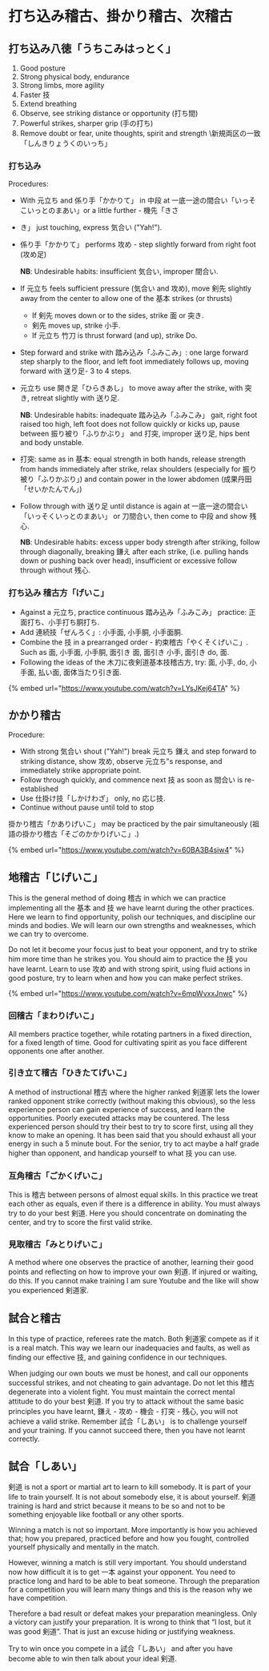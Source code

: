 # 打ち込み稽古、掛かり稽古、次稽古

## 打ち込み八徳「うちこみはっとく」

1. Good posture
2. Strong physical body, endurance
3. Strong limbs, more agility
4. Faster 技
5. Extend breathing
6. Observe, see striking distance or opportunity \(打ち間\)
7. Powerful strikes, sharper grip \(手の打ち\)
8. Remove doubt or fear, unite thoughts, spirit and strength \新規両区の一致「しんきりょうくのいっち」

### 打ち込み

Procedures:

* With 元立ち and 係り手「かかりて」 in 中段 at 一底一途の間合い「いっそこいっとのまあい」or a little further - 機先「きさ
* き」 just touching, express 気合い \("Yah!"\).
* 係り手「かかりて」 performs 攻め - step slightly forward from right foot \(攻め足\)

  **NB**: Undesirable habits: insufficient 気合い, improper 間合い.

* If 元立ち feels sufficient pressure \(気合い and 攻め\), move 剣先 slightly away from the center to allow one of the 基本 strikes \(or thrusts\)
  * If 剣先 moves down or to the sides, strike 面 or 突き. 
  * 剣先 moves up, strike 小手.
  * If 元立ち 竹刀 is thrust forward \(and up\), strike Do.
* Step forward and strike with 踏み込み「ふみこみ」: one large forward step sharply to the floor, and left foot immediately follows up, moving forward with 送り足- 3 to 4 steps.
* 元立ち use 開き足「ひらきあし」 to move away after the strike, with 突き, retreat slightly with 送り足.

  **NB**: Undesirable habits: inadequate 踏み込み「ふみこみ」 gait, right foot raised too high, left foot does not follow quickly or kicks up, pause between 振り被り「ふりかぶり」 and 打突, improper 送り足, hips bent and body unstable.

* 打突: same as in 基本: equal strength in both hands, release strength from hands immediately after strike, relax shoulders \(especially for 振り被り「ふりかぶり」\) and contain power in the lower abdomen \(成果丹田「せいかたんでん」\)
* Follow through with 送り足 until distance is again at 一底一途の間合い「いっそくいっとのまあい」 or 刀間合い, then come to 中段 and show 残心.

  **NB**: Undesirable habits: excess upper body strength after striking, follow through diagonally, breaking 鎌え after each strike, \(i.e. pulling hands down or pushing back over head\), insufficient or excessive follow through without 残心.

### 打ち込み 稽古方「げいこ」

* Against a 元立ち, practice continuous 踏み込み「ふみこみ」 practice: 正面打ち、小手打ち胴打ち.
* Add 連続技「ぜんろく」: 小手面, 小手胴, 小手面胴.
* Combine the 技 in a prearranged order - 約束稽古「やくそくげいこ」. Such as 面, 小手面, 小手胴, 面引き 面, 面引き 小手, 面引き do, 面.
* Following the ideas of the 木刀に夜剣道基本技稽古方, try: 面, 小手, do, 小手面, 払い面, 面体当たり引き面.

{% embed url="https://www.youtube.com/watch?v=LYsJKej64TA" %}

## かかり稽古

Procedure:

* With strong 気合い shout \("Yah!"\) break 元立ち 鎌え and step forward to striking distance, show 攻め, observe 元立ち‟s response, and immediately strike appropriate point.
* Follow through quickly, and commence next 技 as soon as 間合い is re-established
* Use 仕掛け技「しかけわざ」 only, no 応じ技.
* Continue without pause until told to stop

掛かり稽古「かありげいこ」 may be practiced by the pair simultaneously \(祖語の掛かり稽古「そごのかかりげいこ」.\)

{% embed url="https://www.youtube.com/watch?v=60BA3B4siw4" %}

## 地稽古「じげいこ」

This is the general method of doing 稽古 in which we can practice implementing all the 基本 and 技 we have learnt during the other practices. Here we learn to find opportunity, polish our techniques, and discipline our minds and bodies. We will learn our own strengths and weaknesses, which we can try to overcome.

Do not let it become your focus just to beat your opponent, and try to strike him more time than he strikes you. You should aim to practice the 技 you have learnt. Learn to use 攻め and with strong spirit, using fluid actions in good posture, try to learn when and how you can make perfect strikes.

{% embed url="https://www.youtube.com/watch?v=6mpWvxxJnwc" %}

### 回稽古「まわりげいこ」

All members practice together, while rotating partners in a fixed direction, for a fixed length of time. Good for cultivating spirit as you face different opponents one after another.

### 引き立て稽古「ひきたてげいこ」

A method of instructional 稽古 where the higher ranked 剣道家 lets the lower ranked opponent strike correctly \(without making this obvious\), so the less experience person can gain experience of success, and learn the opportunities. Poorly executed attacks may be countered. The less experienced person should try their best to try to score first, using all they know to make an opening. It has been said that you should exhaust all your energy in such a 5 minute bout. For the senior, try to act maybe a half grade higher than opponent, and handicap yourself to what 技 you can use.

### 互角稽古「ごかくげいこ」

This is 稽古 between persons of almost equal skills. In this practice we treat each other as equals, even if there is a difference in ability. You must always try to do your best 剣道. Here you should concentrate on dominating the center, and try to score the first valid strike.

### 見取稽古「みとりげいこ」

A method where one observes the practice of another, learning their good points and reflecting on how to improve your own 剣道. If injured or waiting, do this. If you cannot make training I am sure Youtube and the like will show you experienced 剣道家.

## 試合と稽古

In this type of practice, referees rate the match. Both 剣道家 compete as if it is a real match. This way we learn our inadequacies and faults, as well as finding our effective 技, and gaining confidence in our techniques.

When judging our own bouts we must be honest, and call our opponents successful strikes, and not cheating to gain advantage. Do not let this 稽古 degenerate into a violent fight. You must maintain the correct mental attitude to do your best 剣道. If you try to attack without the same basic principles you have learnt, 鎌え - 攻め - 機会 - 打突 - 残心, you will not achieve a valid strike. Remember 試合「しあい」 is to challenge yourself and your training. If you cannot succeed there, then you have not learnt correctly.

## 試合「しあい」

剣道 is not a sport or martial art to learn to kill somebody. It is part of your life to train yourself. It is not about somebody else, it is about yourself. 剣道 training is hard and strict because it means to be so and not to be something enjoyable like football or any other sports.

Winning a match is not so important. More importantly is how you achieved that; how you prepared, practiced before and how you fought, controlled yourself physically and mentally in the match.

However, winning a match is still very important. You should understand now how difficult it is to get 一本 against your opponent. You need to practice long and hard to be able to beat someone. Through the preparation for a competition you will learn many things and this is the reason why we have competition.

Therefore a bad result or defeat makes your preparation meaningless. Only a victory can justify your preparation. It is wrong to think that “I lost, but it was good 剣道”. That is just an excuse hiding or justifying weakness.

Try to win once you compete in a 試合「しあい」 and after you have become able to win then talk about your ideal 剣道.

